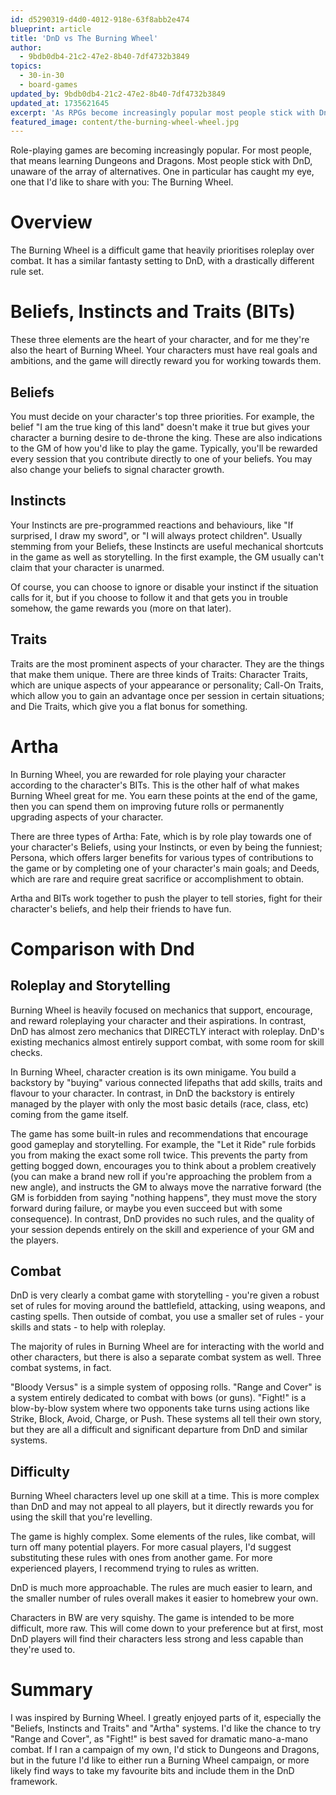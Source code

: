 ```yaml
---
id: d5290319-d4d0-4012-918e-63f8abb2e474
blueprint: article
title: 'DnD vs The Burning Wheel'
author:
  - 9bdb0db4-21c2-47e2-8b40-7df4732b3849
topics:
  - 30-in-30
  - board-games
updated_by: 9bdb0db4-21c2-47e2-8b40-7df4732b3849
updated_at: 1735621645
excerpt: 'As RPGs become increasingly popular most people stick with DnD, unaware of the alternatives. My favourite DnD alternative is The Burning Wheel.'
featured_image: content/the-burning-wheel-wheel.jpg
---
```

Role-playing games are becoming increasingly popular. For most people, that means learning Dungeons and Dragons. Most people stick with DnD, unaware of the array of alternatives. One in particular has caught my eye, one that I'd like to share with you: The Burning Wheel.

# Overview
The Burning Wheel is a difficult game that heavily prioritises roleplay over combat. It has a similar fantasty setting to DnD, with a drastically different rule set. 

# Beliefs, Instincts and Traits (BITs)
These three elements are the heart of your character, and for me they're also the heart of Burning Wheel. Your characters must have real goals and ambitions, and the game will directly reward you for working towards them. 

## Beliefs
You must decide on your character's top three priorities. For example, the belief "I am the true king of this land" doesn't make it true but gives your character a burning desire to de-throne the king. These are also indications to the GM of how you'd like to play the game. Typically, you'll be rewarded every session that you contribute directly to one of your beliefs. You may also change your beliefs to signal character growth.

## Instincts
Your Instincts are pre-programmed reactions and behaviours, like "If surprised, I draw my sword", or "I will always protect children". Usually stemming from your Beliefs, these Instincts are useful mechanical shortcuts in the game as well as storytelling. In the first example, the GM usually can't claim that your character is unarmed. 

Of course, you can choose to ignore or disable your instinct if the situation calls for it, but if you choose to follow it and that gets you in trouble somehow, the game rewards you (more on that later).

## Traits
Traits are the most prominent aspects of your character. They are the things that make them unique. There are three kinds of Traits: Character Traits, which are unique aspects of your appearance or personality; Call-On Traits, which allow you to gain an advantage once per session in certain situations; and Die Traits, which give you a flat bonus for something. 

# Artha
In Burning Wheel, you are rewarded for role playing your character according to the character's BITs. This is the other half of what makes Burning Wheel great for me. You earn these points at the end of the game, then you can spend them on improving future rolls or permanently upgrading aspects of your character.

There are three types of Artha: Fate, which is by role play towards one of your character's Beliefs, using your Instincts, or even by being the funniest; Persona, which offers larger benefits for various types of contributions to the game or by completing one of your character's main goals; and Deeds, which are rare and require great sacrifice or accomplishment to obtain.

Artha and BITs work together to push the player to tell stories, fight for their character's beliefs, and help their friends to have fun.

# Comparison with Dnd
## Roleplay and Storytelling
Burning Wheel is heavily focused on mechanics that support, encourage, and reward roleplaying your character and their aspirations. In contrast, DnD has almost zero mechanics that DIRECTLY interact with roleplay. DnD's existing mechanics almost entirely support combat, with some room for skill checks.

In Burning Wheel, character creation is its own minigame. You build a backstory by "buying" various connected lifepaths that add skills, traits and flavour to your character. In contrast, in DnD the backstory is entirely managed by the player with only the most basic details (race, class, etc) coming from the game itself.

The game has some built-in rules and recommendations that encourage good gameplay and storytelling. For example, the "Let it Ride" rule forbids you from making the exact some roll twice. This prevents the party from getting bogged down, encourages you to think about a problem creatively (you can make a brand new roll if you're approaching the problem from a new angle), and instructs the GM to always move the narrative forward (the GM is forbidden from saying "nothing happens", they must move the story forward during failure, or maybe you even succeed but with some consequence). In contrast, DnD provides no such rules, and the quality of your session depends entirely on the skill and experience of your GM and the players.

## Combat
DnD is very clearly a combat game with storytelling - you're given a robust set of rules for moving around the battlefield, attacking, using weapons, and casting spells. Then outside of combat, you use a smaller set of rules - your skills and stats - to help with roleplay. 

The majority of rules in Burning Wheel are for interacting with the world and other characters, but there is also a separate combat system as well. Three combat systems, in fact. 

"Bloody Versus" is a simple system of opposing rolls. "Range and Cover" is a system entirely dedicated to combat with bows (or guns). "Fight!" is a blow-by-blow system where two opponents take turns using actions like Strike, Block, Avoid, Charge, or Push. These systems all tell their own story, but they are all a difficult and significant departure from DnD and similar systems. 

## Difficulty
Burning Wheel characters level up one skill at a time. This is more complex than DnD and may not appeal to all players, but it directly rewards you for using the skill that you're levelling. 

The game is highly complex. Some elements of the rules, like combat, will turn off many potential players. For more casual players, I'd suggest substituting these rules with ones from another game. For more experienced players, I recommend trying to rules as written. 

DnD is much more approachable. The rules are much easier to learn, and the smaller number of rules overall makes it easier to homebrew your own. 

Characters in BW are very squishy. The game is intended to be more difficult, more raw. This will come down to your preference but at first, most DnD players will find their characters less strong and less capable than they're used to.

# Summary
I was inspired by Burning Wheel. I greatly enjoyed parts of it, especially the "Beliefs, Instincts and Traits" and "Artha" systems. I'd like the chance to try "Range and Cover", as "Fight!" is best saved for dramatic mano-a-mano combat. If I ran a campaign of my own, I'd stick to Dungeons and Dragons, but in the future I'd like to either run a Burning Wheel campaign, or more likely find ways to take my favourite bits and include them in the DnD framework.